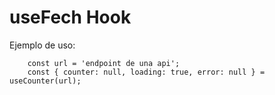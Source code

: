 # useFech Hook

Ejemplo de uso:

```
    const url = 'endpoint de una api';
    const { counter: null, loading: true, error: null } = useCounter(url);
```